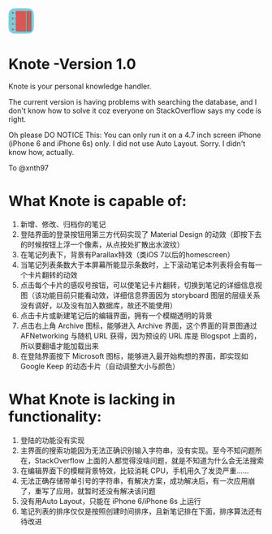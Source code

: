 <img src="https://github.com/allenx/Knote/blob/master/Assets.xcassets/Icon-76.imageset/Icon-76%402x.png" alt="Knote image" width="10%" height="10%"/>

# Knote -Version 1.0

Knote is your personal knowledge handler.


The current version is having problems with searching the database, and I don't know how to solve it coz everyone on StackOverflow says my code is right.

Oh please DO NOTICE This:
You can only run it on a 4.7 inch screen iPhone (iPhone 6 and iPhone 6s) only.
I did not use Auto Layout. Sorry. I didn't know how, actually.

To @xnth97
# What Knote is capable of:
1. 新增、修改、归档你的笔记
2. 登陆界面的登录按钮用第三方代码实现了 Material Design 的动效（即按下去的时候按钮上浮一个像素，从点按处扩散出水波纹）
3. 在笔记列表下，背景有Parallax特效（类iOS 7以后的homescreen）
4. 当笔记列表条数大于本屏幕所能显示条数时，上下滚动笔记本列表将会有每一个卡片翻转的动效
5. 点击每个卡片的感叹号按钮，可以使笔记卡片翻转，切换到笔记的详细信息视图（该功能目前只能看动效，详细信息界面因为 storyboard 图层的层级关系没有调好，以及没有加入数据库，故还不能使用）
6. 点击卡片或新建笔记后的编辑界面，拥有一个模糊透明的背景
7. 点击右上角 Archive 图标，能够进入 Archive 界面，这个界面的背景图通过 AFNetworking 与随机 URL 获得，因为预设的 URL 库是 Blogspot 上面的，所以要翻墙才能加载出来
8. 在登陆界面按下 Microsoft 图标，能够进入最开始构想的界面，即实现如 Google Keep 的动态卡片（自动调整大小与颜色） 

# What Knote is lacking in functionality:
1. 登陆的功能没有实现
2. 主界面的搜索功能因为无法正确识别输入字符串，没有实现。至今不知问题所在，StackOverflow 上面的人都觉得没啥问题，就是不知道为什么会无法搜索
3. 在编辑界面下的模糊背景特效，比较消耗 CPU，手机用久了发烫严重……
4. 无法正确存储带单引号的字符串，有解决方案，成功解决后，有一次应用崩了，重写了应用，就暂时还没有解决该问题
5. 没有用Auto Layout，只能在 iPhone 6/iPhone 6s 上运行
6. 笔记列表的排序仅仅是按照创建时间排序，且新笔记排在下面，排序算法还有待改进

